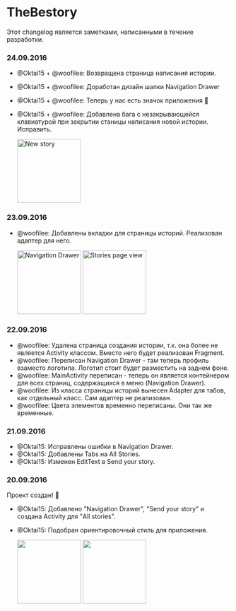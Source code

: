 # TheBestory

Этот changelog является заметками, написанными в течение разработки.

### 24.09.2016
* @Oktai15 + @woofilee: Возвращена страница написания истории.
* @Oktai15 + @woofilee: Доработан дизайн шапки Navigation Drawer
* @Oktai15 + @woofilee: Теперь у нас есть значок приложения :tada:
* @Oktai15 + @woofilee: Добавлена бага с незакрывающейся клавиатурой при закрытии станицы написания новой истории. Исправить.

    <img alt="New story" src="https://pp.vk.me/c626126/v626126257/29076/6xuG5NZ_2_s.jpg" height="144px">

### 23.09.2016
* @woofilee: Добавлены вкладки для страницы историй. Реализован адаптер для него.

    <img alt="Navigation Drawer" src="https://pp.vk.me/c626221/v626221257/2cd45/C_NaJFffeTo.jpg" height="144px">
    <img alt="Stories page view" src="https://pp.vk.me/c626221/v626221257/2cd4f/2zZe2Xehf08.jpg" height="144px">

### 22.09.2016
* @woofilee: Удалена страница создания истории, т.к. она более не является Activity классом. Вместо него будет реализован Fragment.
* @woofilee: Переписан Navigation Drawer - там теперь профиль взаместо логотипа. Логотип стоит будет разместить на заднем фоне.
* @woofilee: MainActivity переписан - теперь он является контейнером для всех страниц, содержащихся в меню (Navigation Drawer).
* @woofilee: Из класса страницы историй вынесен Adapter для табов, как отдельный класс. Сам адаптер не реализован.
* @woofilee: Цвета элементов временно переписаны. Они так же временные.

### 21.09.2016
* @Oktai15: Исправлены ошибки в Navigation Drawer.
* @Oktai15: Добавлены Tabs на All Stories.
* @Oktai15: Изменен EditText в Send your story.

### 20.09.2016
Проект создан! :tada:

* @Oktai15: Добавлено "Navigation Drawer", "Send your story" и создана Activity для "All stories". 
* @Oktai15: Подобран ориентировочный стиль для приложения. 

    <img src="https://pp.vk.me/c626521/v626521113/275be/k3-3EvZOit8.jpg" height="144px">
    <img src="https://pp.vk.me/c626521/v626521096/313d5/ouTHqoDlOZ8.jpg" height="144px">
